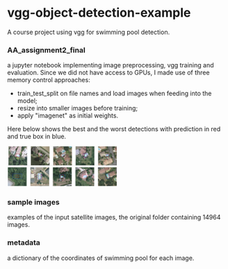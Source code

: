 # vgg-object-detection-example
A course project using vgg for swimming pool detection.

### AA_assignment2_final
a jupyter notebook implementing image preprocessing, vgg training and evaluation. Since we did not have access to GPUs, I made use of three memory control approaches:
- train_test_split on file names and load images when feeding into the model; 
- resize into smaller images before training; 
- apply "imagenet" as initial weights.

Here below shows the best and the worst detections with prediction in red and true box in blue.


   <img src="https://github.com/kun126/vgg-object-detection-example/blob/main/best%205.png" width=50% height=50%>
   <img src="https://github.com/kun126/vgg-object-detection-example/blob/main/worst%205.png" width=50% height=50%>


### sample images
examples of the input satellite images, the original folder containing 14964 images.

### metadata
a dictionary of the coordinates of swimming pool for each image.
